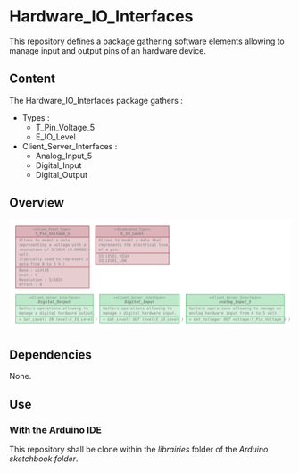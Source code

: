 # Hardware_IO_Interfaces

This repository defines a package gathering software elements allowing to manage
input and output pins of an hardware device.

## Content

The Hardware_IO_Interfaces package gathers :
* Types :
  * T_Pin_Voltage_5
  * E_IO_Level
* Client_Server_Interfaces :
  * Analog_Input_5
  * Digital_Input
  * Digital_Output
  
## Overview

![Overview](doc/Package_Overview.svg)

## Dependencies

None.

## Use

### With the Arduino IDE

This repository shall be clone within the _librairies_ folder of the _Arduino
sketchbook folder_.